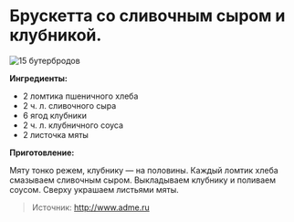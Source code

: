 # Брускетта со сливочным сыром и клубникой.

![15 бутербродов](/images/Kulinar/Salad/buter_009.jpg '15 бутербродов')

**Ингредиенты:**

- 2 ломтика пшеничного хлеба
- 2 ч. л. сливочного сыра
- 6 ягод клубники
- 2 ч. л. клубничного соуса
- 2 листочка мяты

**Приготовление:**

Мяту тонко режем, клубнику — на половины. Каждый ломтик хлеба смазываем сливочным сыром. Выкладываем клубнику и поливаем соусом. Сверху украшаем листьями мяты.

> Источник: http://www.adme.ru
